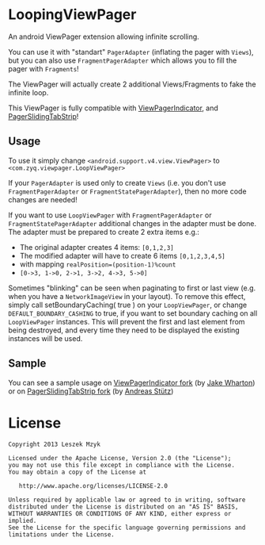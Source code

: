 LoopingViewPager
================

An android ViewPager extension allowing infinite scrolling.


You can use it with "standart" `PagerAdapter` (inflating the pager with `Views`),   
but you can also use `FragmentPagerAdapter` which allows you to fill the pager with `Fragments`!   

The ViewPager will actually create 2 additional Views/Fragments to fake the infinite loop.

This ViewPager is fully compatible with [ViewPagerIndicator][1], and [PagerSlidingTabStrip][2]!



Usage
-----

To use it simply change `<android.support.v4.view.ViewPager>` to `<com.zyq.viewpager.LoopViewPager>`

If your `PagerAdapter` is used only to create `Views` (i.e. you don't use `FragmentPagerAdapter` or `FragmentStatePagerAdapter`),
then no more code changes are needed!


If you want to use `LoopViewPager` with `FragmentPagerAdapter` or `FragmentStatePagerAdapter`
additional changes in the adapter must be done.    
The adapter must be prepared to create 2 extra items e.g.:    
* The original adapter creates 4 items: `[0,1,2,3]`   
* The modified adapter will have to create 6 items `[0,1,2,3,4,5]`   
* with mapping `realPosition=(position-1)%count`   
* `[0->3, 1->0, 2->1, 3->2, 4->3, 5->0]`


Sometimes "blinking" can be seen when paginating to first or last view (e.g. when you have a `NetworkImageView` in your layout). 
To remove this effect, simply call setBoundaryCaching( true ) on your `LoopViewPager`,
or change `DEFAULT_BOUNDARY_CASHING` to true, if you want to set boundary caching
on all `LoopViewPager` instances. This will prevent the first and last element from being destroyed,
and every time they need to be displayed the existing instances will be used.


Sample
------
You can see a sample usage on [ViewPagerIndicator fork][3] (by [Jake Wharton][5])   
or on [PagerSlidingTabStrip fork][4] (by [Andreas Stütz][6])   

License
=======

    Copyright 2013 Leszek Mzyk

    Licensed under the Apache License, Version 2.0 (the "License");
    you may not use this file except in compliance with the License.
    You may obtain a copy of the License at

       http://www.apache.org/licenses/LICENSE-2.0

    Unless required by applicable law or agreed to in writing, software
    distributed under the License is distributed on an "AS IS" BASIS,
    WITHOUT WARRANTIES OR CONDITIONS OF ANY KIND, either express or implied.
    See the License for the specific language governing permissions and
    limitations under the License.

    
    
 [1]: https://github.com/JakeWharton/Android-ViewPagerIndicator
 [2]: https://github.com/astuetz/PagerSlidingTabStrip
 [3]: https://github.com/imbryk/Android-ViewPagerIndicator/compare/master...loopingViewPager-demo
 [4]: https://github.com/imbryk/PagerSlidingTabStrip/compare/master...loopingViewPager-demo
 [5]: https://github.com/JakeWharton
 [6]: https://github.com/astuetz
